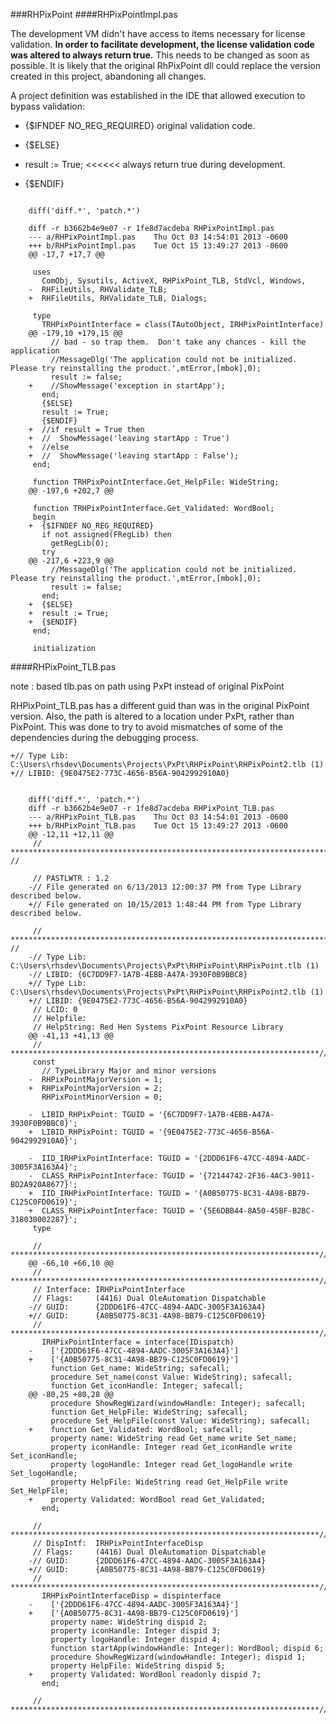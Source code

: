 ###RHPixPoint
####RHPixPointImpl.pas

The development VM didn't have access to items necessary for license validation.  **In order to facilitate development, the license validation code was altered to always return true.**  This needs to be changed as soon as possible.  It is likely that the original RhPixPoint dll could replace the version created in this project, abandoning all changes.

A project definition was established in the IDE that allowed execution to bypass validation:


+  {$IFNDEF NO_REG_REQUIRED}
       original validation code.

+  {$ELSE}
+  result := True;        <<<<<< always return true during development.
+  {$ENDIF}
```

    diff('diff.*', 'patch.*')

    diff -r b3662b4e9e07 -r 1fe8d7acdeba RHPixPointImpl.pas
    --- a/RHPixPointImpl.pas	Thu Oct 03 14:54:01 2013 -0600
    +++ b/RHPixPointImpl.pas	Tue Oct 15 13:49:27 2013 -0600
    @@ -17,7 +17,7 @@
     
     uses
       ComObj, Sysutils, ActiveX, RHPixPoint_TLB, StdVcl, Windows,
    -  RHFileUtils, RHValidate_TLB;
    +  RHFileUtils, RHValidate_TLB, Dialogs;
     
     type
       TRHPixPointInterface = class(TAutoObject, IRHPixPointInterface)
    @@ -179,10 +179,15 @@
         // bad - so trap them.  Don't take any chances - kill the application
         //MessageDlg('The application could not be initialized.  Please try reinstalling the product.',mtError,[mbok],0);
         result := false;
    +    //ShowMessage('exception in startApp');
       end;
       {$ELSE}
       result := True;
       {$ENDIF}
    +  //if result = True then
    +  //  ShowMessage('leaving startApp : True')
    +  //else
    +  //  ShowMessage('leaving startApp : False');
     end;
     
     function TRHPixPointInterface.Get_HelpFile: WideString;
    @@ -197,6 +202,7 @@
     
     function TRHPixPointInterface.Get_Validated: WordBool;
     begin
    +  {$IFNDEF NO_REG_REQUIRED}
       if not assigned(FRegLib) then
         getRegLib(0);
       try
    @@ -217,6 +223,9 @@
         //MessageDlg('The application could not be initialized.  Please try reinstalling the product.',mtError,[mbok],0);
         result := false;
       end;
    +  {$ELSE}
    +  result := True;
    +  {$ENDIF}
     end;
     
     initialization
```
####RHPixPoint_TLB.pas
 
note : based tlb.pas on path using PxPt instead of original PixPoint

RHPixPoint_TLB.pas has a different guid than was in the original PixPoint version.  Also, the path is altered to a location under PxPt, rather than PixPoint.  This was done to try to avoid mismatches of some of the dependencies during the debugging process.


    +// Type Lib: C:\Users\rhsdev\Documents\Projects\PxPt\RHPixPoint\RHPixPoint2.tlb (1)
    +// LIBID: {9E0475E2-773C-4656-B56A-9042992910A0}

```

    diff('diff.*', 'patch.*')
    diff -r b3662b4e9e07 -r 1fe8d7acdeba RHPixPoint_TLB.pas
    --- a/RHPixPoint_TLB.pas	Thu Oct 03 14:54:01 2013 -0600
    +++ b/RHPixPoint_TLB.pas	Tue Oct 15 13:49:27 2013 -0600
    @@ -12,11 +12,11 @@
     // ************************************************************************ //
     
     // PASTLWTR : 1.2
    -// File generated on 6/13/2013 12:00:37 PM from Type Library described below.
    +// File generated on 10/15/2013 1:48:44 PM from Type Library described below.
     
     // ************************************************************************  //
    -// Type Lib: C:\Users\rhsdev\Documents\Projects\PxPt\RHPixPoint\RHPixPoint.tlb (1)
    -// LIBID: {6C7DD9F7-1A7B-4EBB-A47A-3930F0B9BBC8}
    +// Type Lib: C:\Users\rhsdev\Documents\Projects\PxPt\RHPixPoint\RHPixPoint2.tlb (1)
    +// LIBID: {9E0475E2-773C-4656-B56A-9042992910A0}
     // LCID: 0
     // Helpfile: 
     // HelpString: Red Hen Systems PixPoint Resource Library
    @@ -41,13 +41,13 @@
     // *********************************************************************//
     const
       // TypeLibrary Major and minor versions
    -  RHPixPointMajorVersion = 1;
    +  RHPixPointMajorVersion = 2;
       RHPixPointMinorVersion = 0;
     
    -  LIBID_RHPixPoint: TGUID = '{6C7DD9F7-1A7B-4EBB-A47A-3930F0B9BBC8}';
    +  LIBID_RHPixPoint: TGUID = '{9E0475E2-773C-4656-B56A-9042992910A0}';
     
    -  IID_IRHPixPointInterface: TGUID = '{2DDD61F6-47CC-4894-AADC-3005F3A163A4}';
    -  CLASS_RHPixPointInterface: TGUID = '{72144742-2F36-4AC3-9011-BD2A920A8677}';
    +  IID_IRHPixPointInterface: TGUID = '{A0B50775-8C31-4A98-BB79-C125C0FD0619}';
    +  CLASS_RHPixPointInterface: TGUID = '{5E6DBB44-8A50-45BF-B2BC-318030002287}';
     type
     
     // *********************************************************************//
    @@ -66,10 +66,10 @@
     // *********************************************************************//
     // Interface: IRHPixPointInterface
     // Flags:     (4416) Dual OleAutomation Dispatchable
    -// GUID:      {2DDD61F6-47CC-4894-AADC-3005F3A163A4}
    +// GUID:      {A0B50775-8C31-4A98-BB79-C125C0FD0619}
     // *********************************************************************//
       IRHPixPointInterface = interface(IDispatch)
    -    ['{2DDD61F6-47CC-4894-AADC-3005F3A163A4}']
    +    ['{A0B50775-8C31-4A98-BB79-C125C0FD0619}']
         function Get_name: WideString; safecall;
         procedure Set_name(const Value: WideString); safecall;
         function Get_iconHandle: Integer; safecall;
    @@ -80,25 +80,28 @@
         procedure ShowRegWizard(windowHandle: Integer); safecall;
         function Get_HelpFile: WideString; safecall;
         procedure Set_HelpFile(const Value: WideString); safecall;
    +    function Get_Validated: WordBool; safecall;
         property name: WideString read Get_name write Set_name;
         property iconHandle: Integer read Get_iconHandle write Set_iconHandle;
         property logoHandle: Integer read Get_logoHandle write Set_logoHandle;
         property HelpFile: WideString read Get_HelpFile write Set_HelpFile;
    +    property Validated: WordBool read Get_Validated;
       end;
     
     // *********************************************************************//
     // DispIntf:  IRHPixPointInterfaceDisp
     // Flags:     (4416) Dual OleAutomation Dispatchable
    -// GUID:      {2DDD61F6-47CC-4894-AADC-3005F3A163A4}
    +// GUID:      {A0B50775-8C31-4A98-BB79-C125C0FD0619}
     // *********************************************************************//
       IRHPixPointInterfaceDisp = dispinterface
    -    ['{2DDD61F6-47CC-4894-AADC-3005F3A163A4}']
    +    ['{A0B50775-8C31-4A98-BB79-C125C0FD0619}']
         property name: WideString dispid 2;
         property iconHandle: Integer dispid 3;
         property logoHandle: Integer dispid 4;
         function startApp(windowHandle: Integer): WordBool; dispid 6;
         procedure ShowRegWizard(windowHandle: Integer); dispid 1;
         property HelpFile: WideString dispid 5;
    +    property Validated: WordBool readonly dispid 7;
       end;
     
     // *********************************************************************//
